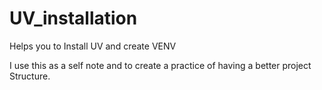 # UV_installation

Helps you to Install UV and create VENV 

I use this as a self note and to create a practice of having a better project Structure.


